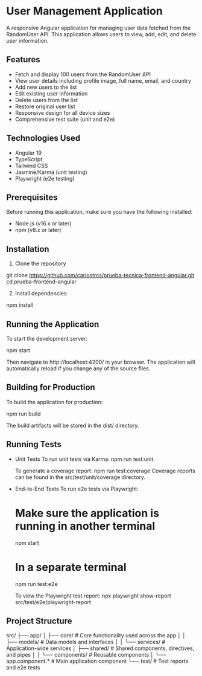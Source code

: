 # User Management Application

A responsive Angular application for managing user data fetched from the RandomUser API. This application allows users to view, add, edit, and delete user information.

## Features

- Fetch and display 100 users from the RandomUser API
- View user details including profile image, full name, email, and country
- Add new users to the list
- Edit existing user information
- Delete users from the list
- Restore original user list
- Responsive design for all device sizes
- Comprehensive test suite (unit and e2e)

## Technologies Used

- Angular 19
- TypeScript
- Tailwind CSS
- Jasmine/Karma (unit testing)
- Playwright (e2e testing)

## Prerequisites

Before running this application, make sure you have the following installed:

- Node.js (v16.x or later)
- npm (v8.x or later)

## Installation

1. Clone the repository

git clone https://github.com/carlostrcs/prueba-tecnica-frontend-angular.git
cd prueba-frontend-angular

2. Install dependencies

npm install

## Running the Application
To start the development server:

npm start

Then navigate to http://localhost:4200/ in your browser. The application will automatically reload if you change any of the source files.

## Building for Production
To build the application for production:

npm run build

The build artifacts will be stored in the dist/ directory.

## Running Tests
- Unit Tests
  To run unit tests via Karma:
    npm run test:unit

  To generate a coverage report:
    npm run test:coverage
    Coverage reports can be found in the src/test/unit/coverage directory.

- End-to-End Tests
  To run e2e tests via Playwright:
  # Make sure the application is running in another terminal
  npm start

  # In a separate terminal
  npm run test:e2e

  To view the Playwright test report:
  npx playwright show-report src/test/e2e/playwright-report

## Project Structure
src/
├── app/
│   ├── core/                 # Core functionality used across the app
│   │   ├── models/           # Data models and interfaces
│   │   └── services/         # Application-wide services
│   ├── shared/               # Shared components, directives, and pipes
│   │   └── components/       # Reusable components
│   └── app.component.*       # Main application component
└── test/                     # Test reports and e2e tests
